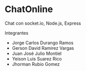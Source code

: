 # ChatOnline
Chat con socket.io, Node.js, Express

Integrantes 

- Jorge Carlos Durango Ramos
- Gerson David Ramirez Vargas
- Juan José  Julio Montiel
- Yeison Luis Suarez Rico
- Jhorman Rubio Gomez 


